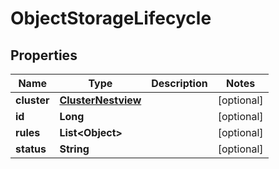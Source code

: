 # ObjectStorageLifecycle

## Properties
Name | Type | Description | Notes
------------ | ------------- | ------------- | -------------
**cluster** | [**ClusterNestview**](ClusterNestview.md) |  |  [optional]
**id** | **Long** |  |  [optional]
**rules** | **List&lt;Object&gt;** |  |  [optional]
**status** | **String** |  |  [optional]
